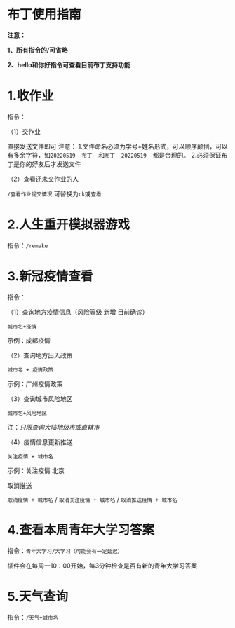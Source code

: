 # 布丁使用指南

**注意：**

**1、所有指令的/可省略**

**2、hello和你好指令可查看目前布丁支持功能**

# 1.收作业

指令：

（1）交作业

直接发送文件即可
注意：
1.文件命名必须为学号+姓名形式，可以顺序颠倒，可以有多余字符，如`20220519--布丁--`和`布丁--20220519--`都是合理的。
2.必须保证布丁是你的好友后才发送文件

（2）查看还未交作业的人

`/查看作业提交情况`
可替换为`ck`或`查看`



# 2.人生重开模拟器游戏

指令：`/remake`



# 3.新冠疫情查看

指令：

（1）查询地方疫情信息（风险等级 新增 目前确诊）

`城市名+疫情`

示例：成都疫情

（2）查询地方出入政策

`城市名 + 疫情政策`

示例：广州疫情政策

（3）查询城市风险地区

`城市名+风险地区`

注：*只限查询大陆地级市或直辖市*

（4）疫情信息更新推送

`关注疫情 + 城市名`

示例：关注疫情 北京

取消推送

`取消疫情 + 城市名` / `取消关注疫情 + 城市名` / `取消推送疫情 + 城市名`

# 4.查看本周青年大学习答案

指令：`青年大学习/大学习（可能会有一定延迟）`


插件会在每周一10：00开始，每3分钟检查是否有新的青年大学习答案

# 5.天气查询

指令：`/天气+城市名`

